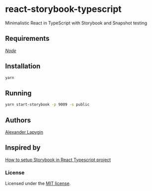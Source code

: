# react-storybook-typescript

Minimalistic React in TypeScript with Storybook and Snapshot testing

## Requirements

[*Node*](https://nodejs.org/en/download/package-manager/)

## Installation

```sh
yarn
```

## Running

```sh
yarn start-storybook -p 9009 -s public
```

## Authors

[Alexander Lapygin](https://github.com/AlexanderLapygin)

## Inspired by

[How to setup Storybook in React Typescript project](https://medium.com/@pongsatt/how-to-setup-storybook-in-react-typescript-project-ad2516515919)

### License

Licensed under the [MIT license](./LICENSE). 

